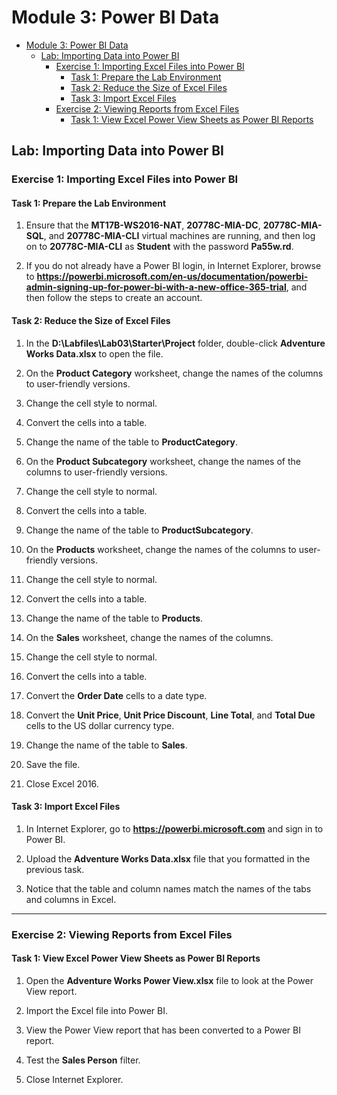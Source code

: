 # Module 3: Power BI Data

- [Module 3: Power BI Data](#module-3-power-bi-data)
  - [Lab: Importing Data into Power BI](#lab-importing-data-into-power-bi)
    - [Exercise 1: Importing Excel Files into Power BI](#exercise-1-importing-excel-files-into-power-bi)
      - [Task 1: Prepare the Lab Environment](#task-1-prepare-the-lab-environment)
      - [Task 2: Reduce the Size of Excel Files](#task-2-reduce-the-size-of-excel-files)
      - [Task 3: Import Excel Files](#task-3-import-excel-files)
    - [Exercise 2: Viewing Reports from Excel Files](#exercise-2-viewing-reports-from-excel-files)
      - [Task 1: View Excel Power View Sheets as Power BI Reports](#task-1-view-excel-power-view-sheets-as-power-bi-reports)


## Lab: Importing Data into Power BI

### Exercise 1: Importing Excel Files into Power BI

#### Task 1: Prepare the Lab Environment

1. Ensure that the **MT17B-WS2016-NAT**, **20778C-MIA-DC**, **20778C-MIA-SQL**, and **20778C-MIA-CLI** virtual machines are running, and then log on to **20778C-MIA-CLI** as **Student** with the password **Pa55w.rd**.

2. If you do not already have a Power BI login, in Internet Explorer, browse to **https://powerbi.microsoft.com/en-us/documentation/powerbi-admin-signing-up-for-power-bi-with-a-new-office-365-trial**, and then follow the steps to create an account.

#### Task 2: Reduce the Size of Excel Files

1. In the **D:\\Labfiles\\Lab03\\Starter\\Project** folder, double-click **Adventure Works Data.xlsx** to open the file.

2. On the **Product Category** worksheet, change the names of the columns to user-friendly versions.

3. Change the cell style to normal.

4. Convert the cells into a table.

5. Change the name of the table to **ProductCategory**.

6. On the **Product Subcategory** worksheet, change the names of the columns to user-friendly versions.

7. Change the cell style to normal.

8. Convert the cells into a table.

9. Change the name of the table to **ProductSubcategory**.

10. On the **Products** worksheet, change the names of the columns to user-friendly versions.

11. Change the cell style to normal.

12. Convert the cells into a table.

13. Change the name of the table to **Products**.

14. On the **Sales** worksheet, change the names of the columns.

15. Change the cell style to normal.

16. Convert the cells into a table.

17. Convert the **Order Date** cells to a date type.

18. Convert the **Unit Price**, **Unit Price Discount**, **Line Total**, and **Total Due** cells to the US dollar currency type.

19. Change the name of the table to **Sales**.

20. Save the file.

21. Close Excel 2016.

#### Task 3: Import Excel Files

1. In Internet Explorer, go to **https://powerbi.microsoft.com** and sign in to Power BI.

2. Upload the **Adventure Works Data.xlsx** file that you formatted in the previous task.

3. Notice that the table and column names match the names of the tabs and columns in Excel.

---

### Exercise 2: Viewing Reports from Excel Files

#### Task 1: View Excel Power View Sheets as Power BI Reports

1. Open the **Adventure Works Power View.xlsx** file to look at the Power View report.

2. Import the Excel file into Power BI.

3. View the Power View report that has been converted to a Power BI report.

4. Test the **Sales Person** filter.

5. Close Internet Explorer.
